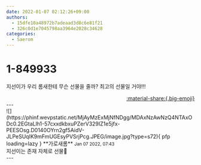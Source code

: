 ```yaml
---
date: 2022-01-07 02:12:26+09:00
authors:
  - 15dfe10a48972b7adeaad3d8c6e81f21
  - 326c0d1e7045798aa3964e2028c34628
categories:
  - Saerom
---
```


# 1-849933

<div class="post-container" markdown="1">
<div class="content-container md-sidebar__scrollwrap" markdown="1">

지선이가 우리 롬새한테 무슨 선물을 줄까? 최고의 선물일 거야!!!

</div>
</div>

<div style="text-align: right;" markdown="1">
<a href="https://weverse.io/fromis9/fanpost/1-849933" style="text-align: right;">:material-share:{.big-emoji}</a>
</div>
---

<div class="comments-container md-sidebar__scrollwrap" markdown="1">
<div class="comment" markdown="1">
<div class='id-container' markdown="1">
![](https://phinf.wevpstatic.net/MjAyMzExMjNfNDgg/MDAxNzAwNzQ4NTAxODc0.2EGtaLlh1-57cxxdkbxuPZerV329IZ1e5jfx-PEESOsg.D0140OYrn2gf5AidV-JLPeSUqIK9mFmUGEsyPVSrjPcg.JPEG/image.jpg?type=s72){ pfp loading=lazy }
**<span class="artist">가로새롬</span>** <small>Jan 07 2022, 07:43</small><br>
</div>
<div class='comment-body' markdown="1">
지선이는 존재 자체로 선물🌈
</div>
</div>
</div>
---
